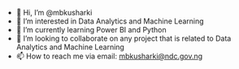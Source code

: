 - 👋 Hi, I’m @mbkusharki
- 👀 I’m interested in Data Analytics and Machine Learning
- 🌱 I’m currently learning Power BI and Python
- 💞️ I’m looking to collaborate on any project that is related to Data Analytics and Machine Learning
- 📫 How to reach me via email: mbkusharki@ndc.gov.ng

<!---
mbkusharki/mbkusharki is a ✨ special ✨ repository because its `README.md` (this file) appears on your GitHub profile.
You can click the Preview link to take a look at your changes.
--->
